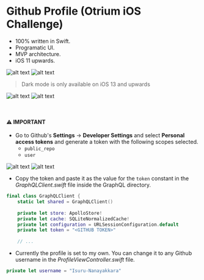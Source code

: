 # Github Profile (Otrium iOS Challenge)

* 100% written in Swift.
* Programatic UI.
* MVP architecture.
* iOS 11 upwards.

![alt text](https://github.com/Isuru-Nanayakkara/Github-Profile/blob/main/screenshots/light-1.png) ![alt text](https://github.com/Isuru-Nanayakkara/Github-Profile/blob/main/screenshots/light-2.png)

> Dark mode is only available on iOS 13 and upwards

![alt text](https://github.com/Isuru-Nanayakkara/Github-Profile/blob/main/screenshots/dark-1.png) ![alt text](https://github.com/Isuru-Nanayakkara/Github-Profile/blob/main/screenshots/dark-2.png)

</br>

#### ⚠️ IMPORTANT

* Go to Github's **Settings** -> **Developer Settings** and select **Personal access tokens** and generate a token with the following scopes selected.
   - `public_repo`
   - `user`

![alt text](https://github.com/Isuru-Nanayakkara/Github-Profile/blob/main/screenshots/scope-1.png) ![alt text](https://github.com/Isuru-Nanayakkara/Github-Profile/blob/main/screenshots/scope-2.png)

* Copy the token and paste it as the value for the `token` constant in the _GraphQLClient.swift_ file inside the GraphQL directory.

```swift
final class GraphQLClient {
    static let shared = GraphQLClient()
    
    private let store: ApolloStore!
    private let cache: SQLiteNormalizedCache!
    private let configuration = URLSessionConfiguration.default
    private let token = "<GITHUB TOKEN>"
    
    // ...
```

* Currently the profile is set to my own. You can change it to any Github username in the _ProfileViewController.swift_ file.

```swift
private let username = "Isuru-Nanayakkara"
```